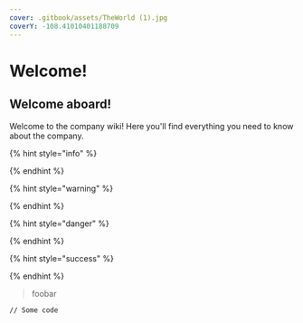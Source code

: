 ```yaml
---
cover: .gitbook/assets/TheWorld (1).jpg
coverY: -108.41010401188709
---
```


# Welcome!

## Welcome aboard!

Welcome to the company wiki! Here you'll find everything you need to know about the company.

{% hint style="info" %}

{% endhint %}

{% hint style="warning" %}

{% endhint %}

{% hint style="danger" %}

{% endhint %}

{% hint style="success" %}

{% endhint %}

> foobar

```
// Some code
```
